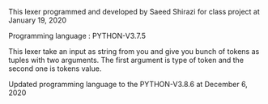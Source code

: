 This lexer programmed and developed by Saeed Shirazi for class project at January 19, 2020

Programming language : PYTHON-V3.7.5

This lexer take an input as string from you and give you bunch of tokens as tuples with two arguments. The first argument is type of token and the second one is tokens value.

Updated programming language to the PYTHON-V3.8.6 at December 6, 2020